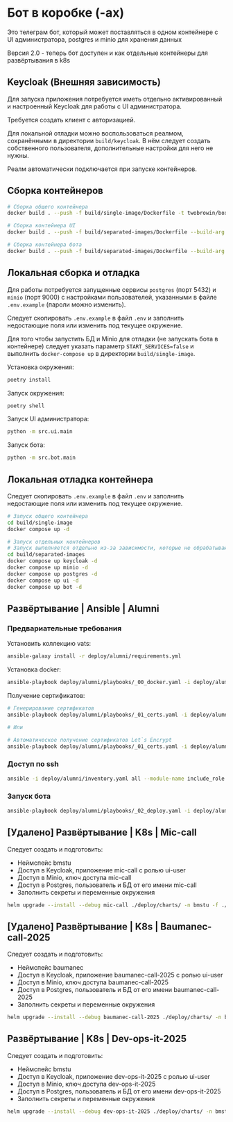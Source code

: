 # Бот в коробке (-ах)

Это телеграм бот, который может поставляться в одном контейнере с UI администратора, postgres и minio для хранения данных

Версия 2.0 - теперь бот доступен и как отдельные контейнеры для развёртывания в k8s

## Keycloak (Внешняя зависимость)

Для запуска приложения потребуется иметь отдельно активированный и настроенный Keycloak для работы с UI администратора.

Требуется создать клиент с авторизацией.

Для локальной отладки можно воспользоваться реалмом, сохранёнными в директории `build/keycloak`. В нём следует создать собственного пользователя, дополнительные настройки для него не нужны.

Реалм автоматически подключается при запуске контейнеров.

## Сборка контейнеров

```bash
# Сборка общего контейнера
docker build . --push -f build/single-image/Dockerfile -t twobrowin/boxed-bots-si:2.x.x

# Сборка контейнера UI
docker build . --push -f build/separated-images/Dockerfile --build-arg APP_PATH=ui -t twobrowin/boxed-bots-ui:2.x.x

# Сборка контейнера бота
docker build . --push -f build/separated-images/Dockerfile --build-arg APP_PATH=bot -t twobrowin/boxed-bots-bot:2.x.x
```

## Локальная сборка и отладка

Для работы потребуется запущенные сервисы `postgres` (порт 5432) и `minio` (порт 9000) с настройками пользователей, указанными в файле `.env.example` (пароли можно изменить).

Следует скопировать `.env.example` в файл `.env` и заполнить недостающие поля или изменить под текущее окружение.

Для того чтобы запустить БД и Minio для отладки (не запускать бота в контейнере) следует указать параметр `START_SERVICES=false` и выполнить `docker-compose up` в директории `build/single-image`.

Установка окружения:

```bash
poetry install
```

Запуск окружения:

```bash
poetry shell
```

Запуск UI администратора:

```bash
python -m src.ui.main
```

Запуск бота:

```bash
python -m src.bot.main
```

## Локальная отладка контейнера

Следует скопировать `.env.example` в файл `.env` и заполнить недостающие поля или изменить под текущее окружение.

```bash
# Запуск общего контейнера
cd build/single-image
docker compose up -d

# Запуск отдельных контейнеров
# Запуск выполняется отдельно из-за зависимости, которые не обрабатываются стандартными контейнерами
cd build/separated-images
docker compose up keycloak -d
docker compose up minio -d
docker compose up postgres -d
docker compose up ui -d
docker compose up bot -d
```

## Развёртывание | Ansible | Alumni

### Предвариательные требования

Установить коллекцию vats:

```bash
ansible-galaxy install -r deploy/alumni/requirements.yml
```

Установка docker:

```bash
ansible-playbook deploy/alumni/playbooks/_00_docker.yaml -i deploy/alumni/inventory.yaml
```

Получение сертификатов:

```bash
# Генерирование сертификатов
ansible-playbook deploy/alumni/playbooks/_01_certs.yaml -i deploy/alumni/inventory.yaml -t generate_certs

# Или

# Автоматическое получение сертификатов Let`s Encrypt
ansible-playbook deploy/alumni/playbooks/_01_certs.yaml -i deploy/alumni/inventory.yaml -t obtain_certs
```

### Доступ по ssh

```bash
ansible -i deploy/alumni/inventory.yaml all --module-name include_role --args name=bmstu.vats.ssh_connection
```

### Запуск бота

```bash
ansible-playbook deploy/alumni/playbooks/_02_deploy.yaml -i deploy/alumni/inventory.yaml
```

## [Удалено] Развёртывание | K8s | Mic-call

Следует создать и подготовить:
* Неймспейс bmstu
* Доступ в Keycloak, приложение mic-call с ролью ui-user
* Доступ в Minio, ключ доступа mic-call
* Доступ в Postgres, пользователь и БД от его имени mic-call
* Заполнить секреты и переменные окружения

```bash
helm upgrade --install --debug mic-call ./deploy/charts/ -n bmstu -f ./deploy/charts/values_mic-call.yaml
```

## [Удалено] Развёртывание | K8s | Baumanec-call-2025

Следует создать и подготовить:
* Неймспейс baumanec
* Доступ в Keycloak, приложение baumanec-call-2025 с ролью ui-user
* Доступ в Minio, ключ доступа baumanec-call-2025
* Доступ в Postgres, пользователь и БД от его имени baumanec-call-2025
* Заполнить секреты и переменные окружения

```bash
helm upgrade --install --debug baumanec-call-2025 ./deploy/charts/ -n baumanec -f ./deploy/charts/values_baumanec-call-2025.yaml
```

## Развёртывание | K8s | Dev-ops-it-2025

Следует создать и подготовить:
* Неймспейс bmstu
* Доступ в Keycloak, приложение dev-ops-it-2025 с ролью ui-user
* Доступ в Minio, ключ доступа dev-ops-it-2025
* Доступ в Postgres, пользователь и БД от его имени dev-ops-it-2025
* Заполнить секреты и переменные окружения

```bash
helm upgrade --install --debug dev-ops-it-2025 ./deploy/charts/ -n bmstu -f ./deploy/charts/values_dev-ops-it-2025.yaml
```